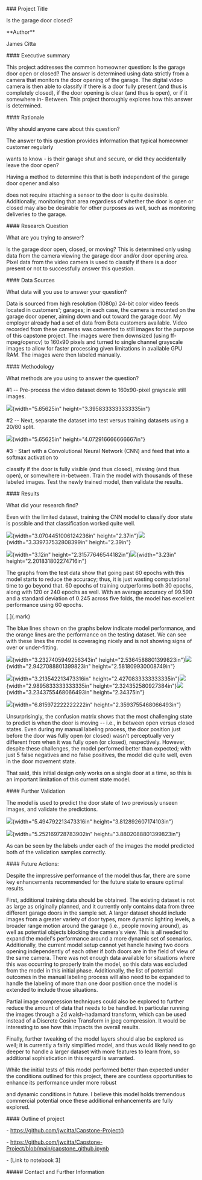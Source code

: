 \### Project Title

Is the garage door closed?

\*\*Author\*\*

James Citta

\#### Executive summary

This project addresses the common homeowner question: Is the garage door
open or closed? The answer is determined using data strictly from a
camera that monitors the door opening of the garage. The digital video
camera is then able to classify if there is a door fully present (and
thus is completely closed), if the door opening is clear (and thus is
open), or if it somewhere in-
Between. This project thoroughly explores how this answer is determined.

\#### Rationale

Why should anyone care about this question?

The answer to this question provides information that typical homeowner
customer regularly

wants to know - is their garage shut and secure, or did they
accidentally leave the door open?

Having a method to determine this that is both independent of the garage
door opener and also

does not require attaching a sensor to the door is quite desirable.
Additionally, monitoring that area regardless of whether the door is
open or closed may also be desirable for other purposes as well, such as
monitoring deliveries to the garage.

\#### Research Question

What are you trying to answer?

Is the garage door open, closed, or moving? This is determined only
using data from the camera viewing the garage door and/or door opening
area. Pixel data from the video camera is used to classify if there is a
door present or not to successfully answer this question.

\#### Data Sources

What data will you use to answer your question?

Data is sourced from high resolution (1080p) 24-bit color video feeds
located in customers';
garages; in each case, the camera is mounted on the garage door opener,
aiming down and out
toward the garage door. My employer already had a set of data from Beta
customers available.
Video recorded from these cameras was converted to still images for the
purpose of this
capstone project. The images were then downsized (using ff-mpeg/opencv)
to 160x90 pixels
and turned to single channel grayscale images to allow for faster
processing given limitations in
available GPU RAM. The images were then labeled manually.

\#### Methodology

What methods are you using to answer the question?

#1 -- Pre-process the video dataset down to 160x90-pixel grayscale still
images.

![](./images/media/image5.png){width="5.65625in"
height="3.3958333333333335in"}

#2 -- Next, separate the dataset into test versus training datasets
using a 20/80 split.

![](./images/media/image10.png){width="5.65625in"
height="4.072916666666667in"}

#3 - Start with a Convolutional Neural Network (CNN) and feed that into
a softmax activation to

classify if the door is fully visible (and thus closed), missing (and
thus open), or somewhere in-between. Train the model with thousands of
these labeled images. Test the newly trained
model, then validate the results.

\#### Results

What did your research find?

Even with the limited dataset, training the CNN model to classify door
state is possible and that classification worked quite well.

![](./images/media/image6.png){width="3.0704451006124236in"
height="2.37in"}![](./images/media/image2.png){width="3.339737532808399in"
height="2.39in"}

![](./images/media/image11.png){width="3.12in"
height="2.31577646544182in"}![](./images/media/image9.png){width="3.23in"
height="2.201831802274716in"}

The graphs from the test data show that going past 60 epochs with this
model starts to reduce
the accuracy; thus, it is just wasting computational time to go beyond
that. 60 epochs of training
outperforms both 30 epochs, along with 120 or 240 epochs as well. With
an average accuracy of 99.590 and a standard deviation of 0.245 across
five folds, the model has excellent performance using 60 epochs.

[.]{.mark}

The blue lines shown on the graphs below indicate model performance, and
the orange lines are the performance on the testing dataset. We can see
with these lines the model is coveraging nicely and is not showing signs
of over or under-fitting.

![](./images/media/image13.png){width="3.2327405949256343in"
height="2.5364588801399823in"}![](./images/media/image4.png){width="2.9427088801399823in"
height="2.581809930008749in"}

![](./images/media/image8.png){width="3.213542213473316in"
height="2.4270833333333335in"}![](./images/media/image13.png){width="2.9895833333333335in"
height="2.324352580927384in"}![](./images/media/image7.png){width="3.2343755468066493in"
height="2.34375in"}

![](./images/media/image14.png){width="6.815972222222222in"
height="2.3593755468066493in"}

Unsurprisingly, the confusion matrix shows that the most challenging
state to predict is when the door is moving -- i.e., in between open
versus closed states. Even during my manual labeling process, the door
position just before the door was fully open (or closed) wasn't
perceptually very different from when it was fully open (or closed),
respectively. However, despite these challenges, the model performed
better than expected; with just 5 false negatives and no false
positives, the model did quite well, even in the door movement state.

That said, this initial design only works on a single door at a time, so
this is an important
limitation of this current state model.

\#### Further Validation

The model is used to predict the door state of two previously unseen
images, and validate the predictions.

![](./images/media/image1.png){width="5.494792213473316in"
height="3.812892607174103in"}

![](./images/media/image3.png){width="5.252169728783902in"
height="3.8802088801399823in"}

As can be seen by the labels under each of the images the model
predicted both of the validation samples correctly.

\#### Future Actions:

Despite the impressive performance of the model thus far, there are some
key enhancements
recommended for the future state to ensure optimal results.

First, additional training data should be obtained. The existing dataset
is not as large as originally planned, and it currently only contains
data from three different garage doors in the
sample set. A larger dataset should include images from a greater
variety of door types, more
dynamic lighting levels, a broader range motion around the garage (i.e.,
people moving around),
as well as potential objects blocking the camera's view. This is all
needed to expand the model's
performance around a more dynamic set of scenarios.
Additionally, the current model setup cannot yet handle having two doors
opening independently
of each other if both doors are in the field of view of the same camera.
There was not enough
data available for situations where this was occurring to properly train
the model, so this data
was excluded from the model in this initial phase. Additionally, the
list of potential outcomes in
the manual labeling process will also need to be expanded to handle the
labeling of more than
one door position once the model is extended to include those
situations.

Partial image compression techniques could also be explored to further
reduce the amount of data that needs to be handled. In particular
running the images through a 2d walsh-hadamard transform, which can be
used instead of a Discrete Cosine Transform in jpeg compression. It
would be interesting to see how this impacts the overall results.

Finally, further tweaking of the model layers should also be explored as
well; it is currently a
fairly simplified model, and thus would likely need to go deeper to
handle a larger dataset with
more features to learn from, so additional sophistication in this regard
is warranted.

While the initial tests of this model performed better than expected
under the conditions outlined
for this project, there are countless opportunities to enhance its
performance under more robust

and dynamic conditions in future. I believe this model holds tremendous
commercial potential
once these additional enhancements are fully explored.

\#### Outline of project

\- https://github.com/jwcitta/Capstone-Project()

\-
https://github.com/jwcitta/Capstone-Project/blob/main/capstone_github.ipynb

\- \[Link to notebook 3\]

\##### Contact and Further Information
